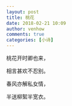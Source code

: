 ```yaml
---
layout: post
title: 桃花
date: 2018-02-21 10:09
author: venhow
comments: true
categories: [小诗]
---
```

桃花开时卿也来，

相言甚欢不忍别。

春风亦解私女情，

半送柳絮半宽衣。

